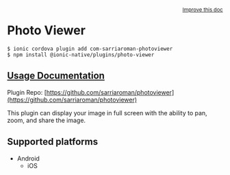 <a style="float:right;font-size:12px;" href="http://github.com/danielsogl/awesome-cordova-plugins/edit/master/src/@awesome-cordova-plugins/plugins/photo-viewer/index.ts#L29">
  Improve this doc
</a>

# Photo Viewer

```
$ ionic cordova plugin add com-sarriaroman-photoviewer
$ npm install @ionic-native/plugins/photo-viewer
```

## [Usage Documentation](https://ionicframework.com/docs/native/photo-viewer/)

Plugin Repo: [https://github.com/sarriaroman/photoviewer](https://github.com/sarriaroman/photoviewer)

This plugin can display your image in full screen with the ability to pan, zoom, and share the image.

## Supported platforms

- Android
  - iOS
  


